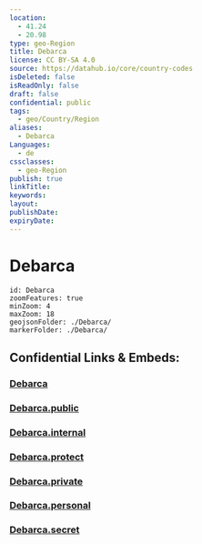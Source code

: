 ```yaml
---
location:
  - 41.24
  - 20.98
type: geo-Region
title: Debarca
license: CC BY-SA 4.0
source: https://datahub.io/core/country-codes
isDeleted: false
isReadOnly: false
draft: false
confidential: public
tags:
  - geo/Country/Region
aliases:
  - Debarca
Languages:
  - de
cssclasses:
  - geo-Region
publish: true
linkTitle:
keywords:
layout:
publishDate:
expiryDate:
---
```


# Debarca

```leaflet
id: Debarca
zoomFeatures: true 
minZoom: 4 
maxZoom: 18
geojsonFolder: ./Debarca/
markerFolder: ./Debarca/
```


## Confidential Links & Embeds: 

### [Debarca](/_Standards/Earth/Continent/Europe/Europe~South/Macedonia~North/Municipalities~Macedonia/Debarca.md) 

### [Debarca.public](/_public/Earth/Continent/Europe/Europe~South/Macedonia~North/Municipalities~Macedonia/Debarca.public.md) 

### [Debarca.internal](/_internal/Earth/Continent/Europe/Europe~South/Macedonia~North/Municipalities~Macedonia/Debarca.internal.md) 

### [Debarca.protect](/_protect/Earth/Continent/Europe/Europe~South/Macedonia~North/Municipalities~Macedonia/Debarca.protect.md) 

### [Debarca.private](/_private/Earth/Continent/Europe/Europe~South/Macedonia~North/Municipalities~Macedonia/Debarca.private.md) 

### [Debarca.personal](/_personal/Earth/Continent/Europe/Europe~South/Macedonia~North/Municipalities~Macedonia/Debarca.personal.md) 

### [Debarca.secret](/_secret/Earth/Continent/Europe/Europe~South/Macedonia~North/Municipalities~Macedonia/Debarca.secret.md)


